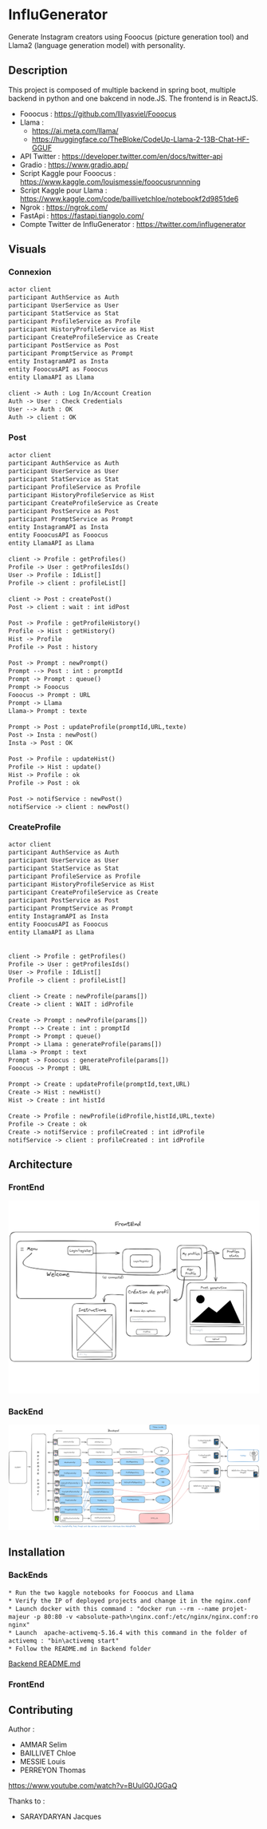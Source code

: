 # InfluGenerator
Generate Instagram creators using Fooocus (picture generation tool) and Llama2 (language generation model) with personality.

## Description
This project is composed of multiple backend in spring boot, multiple backend in python and one bakcend in node.JS. 
The frontend is in ReactJS. 
* Fooocus : https://github.com/lllyasviel/Fooocus
* Llama : 
    * https://ai.meta.com/llama/
    * https://huggingface.co/TheBloke/CodeUp-Llama-2-13B-Chat-HF-GGUF
* API Twitter : https://developer.twitter.com/en/docs/twitter-api
* Gradio : https://www.gradio.app/
* Script Kaggle pour Fooocus : https://www.kaggle.com/louismessie/fooocusrunnning
* Script Kaggle pour Llama : https://www.kaggle.com/code/baillivetchloe/notebookf2d9851de6
* Ngrok : https://ngrok.com/
* FastApi : https://fastapi.tiangolo.com/
* Compte Twitter de InfluGenerator : https://twitter.com/influgenerator

## Visuals
### Connexion

```plantuml
actor client
participant AuthService as Auth
participant UserService as User
participant StatService as Stat
participant ProfileService as Profile
participant HistoryProfileService as Hist
participant CreateProfileService as Create
participant PostService as Post
participant PromptService as Prompt
entity InstagramAPI as Insta
entity FooocusAPI as Fooocus
entity LlamaAPI as Llama

client -> Auth : Log In/Account Creation
Auth -> User : Check Credentials
User --> Auth : OK
Auth -> client : OK
```

### Post
```plantuml
actor client
participant AuthService as Auth
participant UserService as User
participant StatService as Stat
participant ProfileService as Profile
participant HistoryProfileService as Hist
participant CreateProfileService as Create
participant PostService as Post
participant PromptService as Prompt
entity InstagramAPI as Insta
entity FooocusAPI as Fooocus
entity LlamaAPI as Llama

client -> Profile : getProfiles()
Profile -> User : getProfilesIds()
User -> Profile : IdList[]
Profile -> client : profileList[]

client -> Post : createPost()
Post -> client : wait : int idPost

Post -> Profile : getProfileHistory()
Profile -> Hist : getHistory()
Hist -> Profile
Profile -> Post : history

Post -> Prompt : newPrompt()
Prompt --> Post : int : promptId
Prompt -> Prompt : queue()
Prompt -> Fooocus
Fooocus -> Prompt : URL 
Prompt -> Llama
Llama-> Prompt : texte

Prompt -> Post : updateProfile(promptId,URL,texte)
Post -> Insta : newPost()
Insta -> Post : OK

Post -> Profile : updateHist()
Profile -> Hist : update()
Hist -> Profile : ok
Profile -> Post : ok

Post -> notifService : newPost()
notifService -> client : newPost()
```

### CreateProfile

```plantuml
actor client
participant AuthService as Auth
participant UserService as User
participant StatService as Stat
participant ProfileService as Profile
participant HistoryProfileService as Hist
participant CreateProfileService as Create
participant PostService as Post
participant PromptService as Prompt
entity InstagramAPI as Insta
entity FooocusAPI as Fooocus
entity LlamaAPI as Llama


client -> Profile : getProfiles()
Profile -> User : getProfilesIds()
User -> Profile : IdList[]
Profile -> client : profileList[]

client -> Create : newProfile(params[])
Create -> client : WAIT : idProfile

Create -> Prompt : newProfile(params[])
Prompt --> Create : int : promptId
Prompt -> Prompt : queue()
Prompt -> Llama : generateProfile(params[])
Llama -> Prompt : text
Prompt -> Fooocus : generateProfile(params[])
Fooocus -> Prompt : URL

Prompt -> Create : updateProfile(promptId,text,URL)
Create -> Hist : newHist()
Hist -> Create : int histId

Create -> Profile : newProfile(idProfile,histId,URL,texte)
Profile -> Create : ok
Create -> notifService : profileCreated : int idProfile
notifService -> client : profileCreated : int idProfile
```

## Architecture
### FrontEnd
![architecture du frontend](./ressources/FrontEnd.png)

### BackEnd
![architecture du backend](./ressources/Backend.png)

## Installation
### BackEnds
    * Run the two kaggle notebooks for Fooocus and Llama
    * Verify the IP of deployed projects and change it in the nginx.conf 
    * Launch docker with this command : "docker run --rm --name projet-majeur -p 80:80 -v <absolute-path>\nginx.conf:/etc/nginx/nginx.conf:ro nginx"
    * Launch  apache-activemq-5.16.4 with this command in the folder of activemq : "bin\activemq start"
    * Follow the README.md in Backend folder 

[Backend README.md](./Backend/README.md)

### FrontEnd




## Contributing
Author :
* AMMAR Selim
* BAILLIVET Chloe
* MESSIE Louis
* PERREYON Thomas

https://www.youtube.com/watch?v=BUuIG0JGGaQ

Thanks to :
 * SARAYDARYAN Jacques


